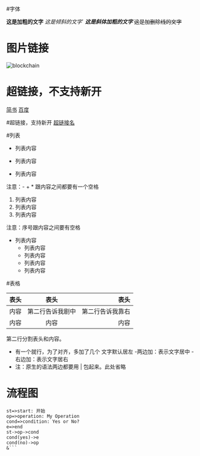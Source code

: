 #字体

**这是加粗的文字**
_这是倾斜的文字_`
**_这是斜体加粗的文字_**
~~这是加删除线的文字~~

# 图片链接

![blockchain](https://ss0.bdstatic.com/70cFvHSh_Q1YnxGkpoWK1HF6hhy/it/u=702257389,1274025419&fm=27&gp=0.jpg '区块链')

# 超链接，不支持新开

[简书](http://jianshu.com)
[百度](http://baidu.com)

#超链接，支持新开
<a href="超链接地址" target="_blank">超链接名</a>

#列表

- 列表内容

* 列表内容

- 列表内容

注意：- + \* 跟内容之间都要有一个空格

1. 列表内容
2. 列表内容
3. 列表内容

注意：序号跟内容之间要有空格

- 列表内容
  - 列表内容
  - 列表内容
  - 列表内容
  - 列表内容

#表格

| 表头 |       表头       |             表头 |
| ---- | :--------------: | ---------------: |
| 内容 | 第二行告诉我剧中 | 第二行告诉我靠右 |
| 内容 |       内容       |             内容 |

第二行分割表头和内容。

- 有一个就行，为了对齐，多加了几个
  文字默认居左 -两边加：表示文字居中 -右边加：表示文字居右
- 注：原生的语法两边都要用 | 包起来。此处省略

# 流程图

````flow
st=>start: 开始
op=>operation: My Operation
cond=>condition: Yes or No?
e=>end
st->op->cond
cond(yes)->e
cond(no)->op
&```
````
